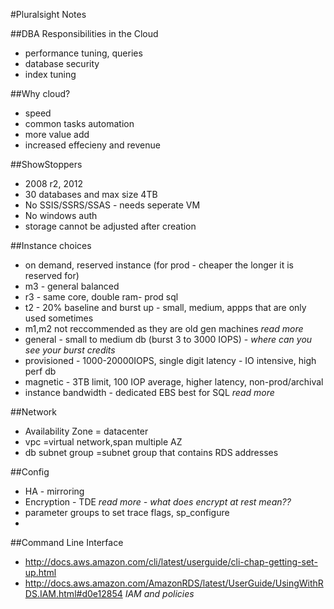 #Pluralsight Notes

##DBA Responsibilities in the Cloud
* performance tuning, queries
* database security
* index tuning

##Why cloud?
* speed
* common tasks automation
* more value add
* increased effecieny and revenue
 
##ShowStoppers
* 2008 r2, 2012
* 30 databases and max size 4TB
* No SSIS/SSRS/SSAS - needs seperate VM
* No windows auth
* storage cannot be adjusted after creation

##Instance choices
* on demand, reserved instance (for prod - cheaper the longer it is reserved for)
* m3 - general balanced
* r3 - same core, double ram- prod sql
* t2 - 20% baseline and burst up - small, medium, appps that are only used sometimes
* m1,m2 not reccommended as they are old gen machines *read more*
* general - small to medium db (burst 3 to 3000 IOPS) - *where can you see your burst credits*
* provisioned - 1000-20000IOPS, single digit latency - IO intensive, high perf db
* magnetic - 3TB limit, 100 IOP average, higher latency, non-prod/archival
* instance bandwidth - dedicated EBS best for SQL *read more* 

##Network
* Availability Zone = datacenter
* vpc =virtual network,span multiple AZ
* db subnet group =subnet group that contains RDS addresses

##Config
* HA - mirroring
* Encryption - TDE *read more - what does encrypt at rest mean??*
* parameter groups to set trace flags, sp_configure 
* 
##Command Line Interface
* http://docs.aws.amazon.com/cli/latest/userguide/cli-chap-getting-set-up.html
* http://docs.aws.amazon.com/AmazonRDS/latest/UserGuide/UsingWithRDS.IAM.html#d0e12854 *IAM and policies*

